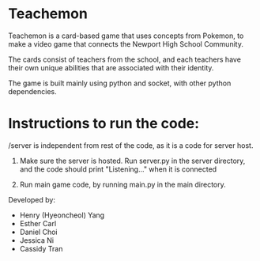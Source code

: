 # Teachemon
Teachemon is a card-based game that uses concepts from Pokemon, to make a video game that connects the Newport High School Community.

The cards consist of teachers from the school, and each teachers have their own unique abilities that are associated with their identity. 

The game is built mainly using python and socket, with other python dependencies.


# Instructions to run the code:
/server is independent from rest of the code, as it is a code for server host.

1. Make sure the server is hosted. Run server.py in the server directory, and the code should print "Listening..." when it is connected

2. Run main game code, by running main.py in the main directory. 




Developed by:
- Henry (Hyeoncheol) Yang
- Esther Carl
- Daniel Choi
- Jessica Ni
- Cassidy Tran
